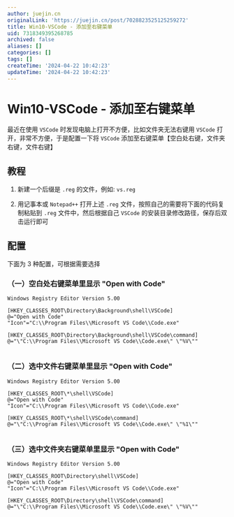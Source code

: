```yaml
---
author: juejin.cn
originalLink: 'https://juejin.cn/post/7028823525125259272'
title: Win10-VSCode - 添加至右键菜单
uid: 7318349395268785
archived: false
aliases: []
categories: []
tags: []
createTime: '2024-04-22 10:42:23'
updateTime: '2024-04-22 10:42:23'
---
```


# Win10-VSCode - 添加至右键菜单

最近在使用 `VSCode` 时发现电脑上打开不方便，比如文件夹无法右键用 `VSCode` 打开，非常不方便，于是配置一下将 `VSCode` 添加至右键菜单【空白处右键，文件夹右键，文件右键】

## 教程

1. 新建一个后缀是 `.reg` 的文件，例如: `vs.reg`
    
2. 用记事本或 `Notepad++` 打开上述 `.reg` 文件，按照自己的需要将下面的代码复制粘贴到 `.reg` 文件中，然后根据自己 `VSCode` 的安装目录修改路径，保存后双击运行即可

## 配置

下面为 3 种配置，可根据需要选择

### （一）空白处右键菜单里显示 "Open with Code"

```plain
Windows Registry Editor Version 5.00
 
[HKEY_CLASSES_ROOT\Directory\Background\shell\VSCode]
@="Open with Code"
"Icon"="C:\\Program Files\\Microsoft VS Code\\Code.exe"
 
[HKEY_CLASSES_ROOT\Directory\Background\shell\VSCode\command]
@="\"C:\\Program Files\\Microsoft VS Code\\Code.exe\" \"%V\""


```

### （二）选中文件右键菜单里显示 "Open with Code"

```plain
Windows Registry Editor Version 5.00
 
[HKEY_CLASSES_ROOT\*\shell\VSCode]
@="Open with Code"
"Icon"="C:\\Program Files\\Microsoft VS Code\\Code.exe"
 
[HKEY_CLASSES_ROOT\*\shell\VSCode\command]
@="\"C:\\Program Files\\Microsoft VS Code\\Code.exe\" \"%1\""


```

### （三）选中文件夹右键菜单里显示 "Open with Code"

```plain
Windows Registry Editor Version 5.00
 
[HKEY_CLASSES_ROOT\Directory\shell\VSCode]
@="Open with Code"
"Icon"="C:\\Program Files\\Microsoft VS Code\\Code.exe"
 
[HKEY_CLASSES_ROOT\Directory\shell\VSCode\command]
@="\"C:\\Program Files\\Microsoft VS Code\\Code.exe\" \"%V\""


```
